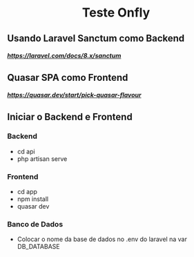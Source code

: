 <p align="center">
  <h1 align="center">Teste Onfly</h1>
</p>

## Usando Laravel Sanctum como Backend
#####  https://laravel.com/docs/8.x/sanctum

## Quasar SPA como Frontend
#####  https://quasar.dev/start/pick-quasar-flavour


## Iniciar o Backend e Frontend


### Backend 

* cd api
* php artisan serve


### Frontend 

* cd app
* npm install
* quasar dev


### Banco de Dados
* Colocar o nome da base de dados no .env do laravel na var DB_DATABASE

